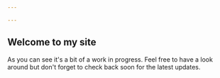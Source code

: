 ```yaml
---

---
```

## Welcome to my site

As you can see it's a bit of a work in progress. Feel free to have a look around but don't forget to check back soon for the latest updates.